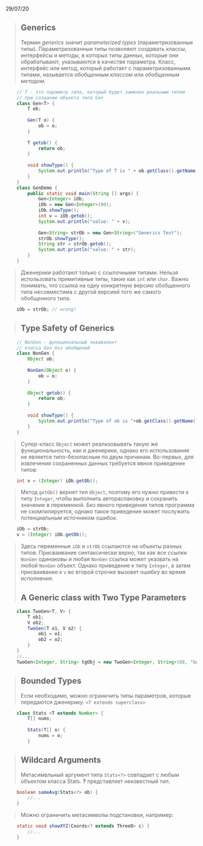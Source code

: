 29/07/20
>## Generics
>Термин *generics* значит *parameterized types* (параметризованные типы). Параметризованные типы позволяют создавать классы, интерфейсы и методы, в которых типы данных, которые они обрабатывают, указываются в качестве параметра. Класс, интерфейс или метод, который работает с параметризованными типами, называется *обобщенным классом* или *обобщенным методом*.
```java
	// T - это параметр типа, который будет заменен реальным типом
	// при создании объекта типа Gen
    class Gen<T> {
    	T ob;
    	
    	Gen(T o) {
    		ob = o;
    	}
    	
    	T getob() {
    		return ob;
    	}
    	
    	void showType() {
    		System.out.println("Type of T is " + ob.getClass().getName());
    	}
    }
    class GenDemo {
	    public static void main(String [] args) {
		    Gen<Integer> iOb;
		    iOb = new Gen<Integer>(80);
		    iOb.showType();
		    int v = iOb.getob();
		    System.out.println("value: " + v);
		    
		    Gen<String> strOb = new Gen<String>("Generics Test");
		    strOb.showType();
			String str = strOb.getob();
		    System.out.println("value: " + str);
		}
	}
```
> Дженерики работают только с ссылочными типами. Нельзя использовать примитивные типы, такие как `int` или `char`. 
>Важно понимать, что ссылка на одну конкретную версию обобщенного типа несовместима с другой версией того же самого обобщенного типа. 
```java
    iOb = strOb; // wrong!
```
    
>## Type Safety of Generics
```java
	// NonGen - функциональный эквивалент
	// класса Gen без обобщений
    class NonGen {
    	Object ob;
    	
    	NonGen(Object o) {
    		ob = o;
    	}
    	
    	Object getob() {
    		return ob;
    	}
    	
    	void showType() {
    		System.out.println("Type of ob is "+ob.getClass().getName());
    	}
    }
```
>Супер-класс `Object` может реализовывать такую же функциональность, как и дженерики, однако его использование не является типо-безопасным по двум причинам.
>Во-первых, для извлечения сохраненных данных требуется явное приведение типов:
```java
    int v = (Integer) iOb.getOb();
```
>Метод `getOb()` вернет тип `Object`, поэтому его нужно привести к типу `Integer`, чтобы выполнить автораспаковку и сохранить значение в переменной. Без явного приведения типов программа не скомпилируется, однако такое приведение может послужить потенциальным источником ошибок.
```java
    iOb = strOb;
    v = (Integer) iOb.getOb();
```
>Здесь переменные `iOb` и `strOb` ссылаются на объекты разных типов. Присваивание синтаксически верно, так как все ссылки `NonGen` одинаковы и любая `NonGen` ссылка может указвать на любой `NonGen` объект. Однако приведение к типу `Integer`, а затем присваивание к `v` во второй строчке вызовет ошибку во время исполнения.
>## A Generic class with Two Type Parameters
```java
    class TwoGen<T, V> {
    	T ob1;
    	V ob2;
    	TwoGen(T o1, V o2) {
    		ob1 = o1;
    		ob2 = o2;
    	}
    }
    //...
    TwoGen<Integer, String> tgObj = new TwoGen<Integer, String>(88, "Generics");
```
>## Bounded Types
>Если необходимо, можно ограничить типы параметров, которые передаются дженерику.
>`<T extends superclass>`
```java
    class Stats <T extends Number> {
    	T[] nums;
    	
    	Stats(T[] o) {
    		nums = o;
    	}
```
>## Wildcard Arguments
>Метасимвльный аргумент типа `Stats<?>` совпадает с любым объектом класса Stats. **?** представляет неизвестный тип.
```java
    boolean sameAvg(Stats<?> ob) {
    	//...
    }
```
>Можно ограничить метасимволы подстановки, например:
```java
    static void showXYZ(Coords<? extends ThreeD> c) {
    	//...
    }
```
<!--stackedit_data:
eyJoaXN0b3J5IjpbLTEyNzE0OTk0MTgsLTEzMDI5MTQxMjZdfQ
==
-->
